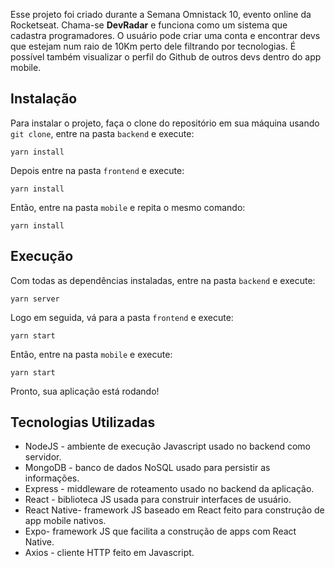 Esse projeto foi criado durante a Semana Omnistack 10, evento online da Rocketseat. Chama-se <strong>DevRadar</strong> e funciona como um sistema
que cadastra programadores. O usuário pode criar uma conta e encontrar devs que estejam num raio de 10Km perto dele filtrando por tecnologias. É possível também visualizar o perfil do Github de outros devs dentro do app mobile.  

## Instalação

Para instalar o projeto, faça o clone do repositório em sua máquina usando `git clone`, entre na pasta `backend` e execute:

`yarn install`

Depois entre na pasta `frontend` e execute:

`yarn install`

Então, entre na pasta `mobile` e repita o mesmo comando: 

`yarn install`

## Execução

Com todas as dependências instaladas, entre na pasta `backend` e execute:

`yarn server`

Logo em seguida, vá para a pasta `frontend` e execute:

`yarn start`

Então, entre na pasta `mobile` e execute: 

`yarn start`

Pronto, sua aplicação está rodando!

## Tecnologias Utilizadas

* NodeJS - ambiente de execução Javascript usado no backend como servidor.
* MongoDB - banco de dados NoSQL usado para persistir as informações.
* Express - middleware de roteamento usado no backend da aplicação.
* React - biblioteca JS usada para construir interfaces de usuário.
* React Native- framework JS baseado em React feito para construção de app mobile nativos.
* Expo- framework JS que facilita a construção de apps com React Native.
* Axios - cliente HTTP feito em Javascript.
